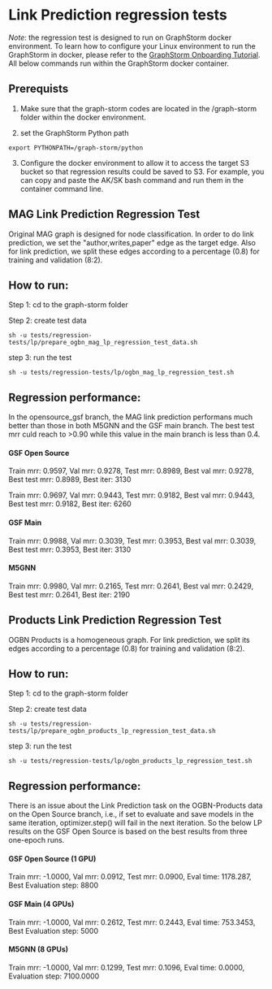 # Link Prediction regression tests

*Note*: the regression test is designed to run on GraphStorm docker environment. To learn how to configure your Linux environment to run the GraphStorm in docker, please refer to the [GraphStorm Onboarding Tutorial](https://w.amazon.com/bin/view/AWS/AmazonAI/AIRE/GSF/OnboardTutorial). All below commands run within the GraphStorm docker container.

Prerequists
-----------
1. Make sure that the graph-storm codes are located in the /graph-storm folder within the docker environment.

2. set the GraphStorm Python path
```shell
export PYTHONPATH=/graph-storm/python
```

3. Configure the docker environment to allow it to access the target S3 bucket so that regression results could be saved to S3. For example, you can copy and paste the AK/SK bash command and run them in the container command line.


## MAG Link Prediction Regression Test
Original MAG graph is designed for node classification. In order to do link prediction, we set the "author,writes,paper" edge as the
target edge. Also for link prediction, we split these edges according to a percentage (0.8) for training and validation (8:2).


How to run:
-----------
Step 1: cd to the graph-storm folder

Step 2: create test data
```shell
sh -u tests/regression-tests/lp/prepare_ogbn_mag_lp_regression_test_data.sh
```

step 3: run the test
```shell
sh -u tests/regression-tests/lp/ogbn_mag_lp_regression_test.sh
```

Regression performance:
-----------------------
In the opensource_gsf branch, the MAG link prediction performans much better than those in both M5GNN and the GSF main branch. The best test mrr culd reach to >0.90 while this value in the main branch is less than 0.4.

#### GSF Open Source
Train mrr: 0.9597, Val mrr: 0.9278, Test mrr: 0.8989, 
Best val mrr: 0.9278, Best test mrr: 0.8989, Best iter: 3130

Train mrr: 0.9697, Val mrr: 0.9443, Test mrr: 0.9182,
Best val mrr: 0.9443, Best test mrr: 0.9182, Best iter: 6260

#### GSF Main
Train mrr: 0.9988, Val mrr: 0.3039, Test mrr: 0.3953, 
Best val mrr: 0.3039, Best test mrr: 0.3953, Best iter: 3130

#### M5GNN
Train mrr: 0.9980, Val mrr: 0.2165, Test mrr: 0.2641, 
Best val mrr: 0.2429, Best test mrr: 0.2641, Best iter: 2190


## Products Link Prediction Regression Test
OGBN Products is a homogeneous graph. For link prediction, we split its edges according to a percentage (0.8) for training and validation (8:2).


How to run:
-----------
Step 1: cd to the graph-storm folder

Step 2: create test data
```shell
sh -u tests/regression-tests/lp/prepare_ogbn_products_lp_regression_test_data.sh
```

step 3: run the test
```shell
sh -u tests/regression-tests/lp/ogbn_products_lp_regression_test.sh
```

Regression performance:
-----------------------
There is an issue about the Link Prediction task on the OGBN-Products data on the Open Source branch, i.e., if set to evaluate and save models in the same iteration, optimizer.step() will fail in the next iteration. So the below LP results on the GSF Open Source is based on the best results from three one-epoch runs.

#### GSF Open Source (1 GPU)
Train mrr: -1.0000, Val mrr: 0.0912, Test mrr: 0.0900, Eval time: 1178.287, Best Evaluation step: 8800

#### GSF Main (4 GPUs)
Train mrr: -1.0000, Val mrr: 0.2612, Test mrr: 0.2443, Eval time: 753.3453, Best Evaluation step: 5000

#### M5GNN (8 GPUs)
Train mrr: -1.0000, Val mrr: 0.1299, Test mrr: 0.1096, Eval time: 0.0000, Evaluation step: 7100.0000
